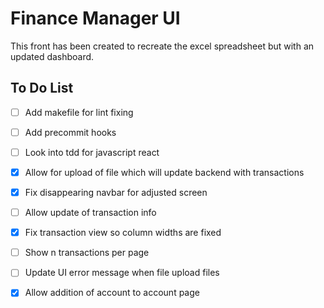 # Finance Manager UI

This front has been created to recreate the excel spreadsheet but with an updated dashboard.

## To Do List
- [ ] Add makefile for lint fixing 
- [ ] Add precommit hooks
- [ ] Look into tdd for javascript react
- [x] Allow for upload of file which will update backend with transactions
- [x] Fix disappearing navbar for adjusted screen
- [ ] Allow update of transaction info
- [x] Fix transaction view so column widths are fixed
- [ ] Show n transactions per page
- [ ] Update UI error message when file upload files
- [x] Allow addition of account to account page

